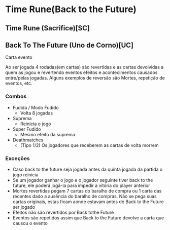 # Time Rune(Back to the Future)
## Time Rune (Sacrifice)[SC]
## Back To The Future (Uno de Corno)[UC]
Carta evento

Ao ser jogada 4 rodadas(em cartas) são revertidas e as cartas devolvidas a quem as jogou e revertendo eventos efeitos e acontecimentos causados entre/pelas jogadas. Alguns exemplos de reversão são Mortes, repetição de eventos, etc.

### Combos
- Fudida / Modo Fudido
    - Volta 8 jogadas
- Suprema
    - Reinicia o jogo
- Super Fudido
    - Mesmo efeito da suprema
- Deathmatches
    - (Tipo 1/2) Os jogadores que receberem as cartas de volta morrem
### Exceções
- Caso back to the future seja jogada antes da quinta jogada da partida o jogo reinicia
- Se um jogador  ganhar o jogo e o jogador seguinte tiver back to the future, ele poderá jogá-la para impedir a vitória do player anterior
- Mortes revertidas pegam 7 cartas do baralho de compra ou 1 carta das recentes dado a ausência do baralho de compras. Não se pega suas cartas originais, estas ficam aonde estavam antes de Back to the Future ser jogado
- Efeitos não são revertidos por Back tothe Future
- Eventos são repetidos assim que Back to the Future devolve a carta que causou o evento
